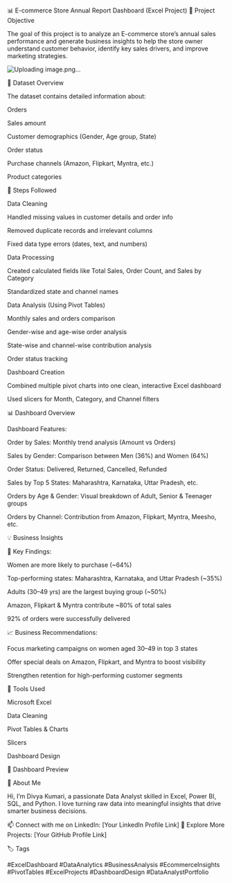 📊 E-commerce Store Annual Report Dashboard (Excel Project)
🧠 Project Objective

The goal of this project is to analyze an E-commerce store’s annual sales performance and generate business insights to help the store owner understand customer behavior, identify key sales drivers, and improve marketing strategies.

![Uploading image.png…]()


📁 Dataset Overview

The dataset contains detailed information about:

Orders

Sales amount

Customer demographics (Gender, Age group, State)

Order status

Purchase channels (Amazon, Flipkart, Myntra, etc.)

Product categories

🧹 Steps Followed

Data Cleaning

Handled missing values in customer details and order info

Removed duplicate records and irrelevant columns

Fixed data type errors (dates, text, and numbers)

Data Processing

Created calculated fields like Total Sales, Order Count, and Sales by Category

Standardized state and channel names

Data Analysis (Using Pivot Tables)

Monthly sales and orders comparison

Gender-wise and age-wise order analysis

State-wise and channel-wise contribution analysis

Order status tracking

Dashboard Creation

Combined multiple pivot charts into one clean, interactive Excel dashboard

Used slicers for Month, Category, and Channel filters

📊 Dashboard Overview

Dashboard Features:

Order by Sales: Monthly trend analysis (Amount vs Orders)

Sales by Gender: Comparison between Men (36%) and Women (64%)

Order Status: Delivered, Returned, Cancelled, Refunded

Sales by Top 5 States: Maharashtra, Karnataka, Uttar Pradesh, etc.

Orders by Age & Gender: Visual breakdown of Adult, Senior & Teenager groups

Orders by Channel: Contribution from Amazon, Flipkart, Myntra, Meesho, etc.

💡 Business Insights

📍 Key Findings:

Women are more likely to purchase (~64%)

Top-performing states: Maharashtra, Karnataka, and Uttar Pradesh (~35%)

Adults (30–49 yrs) are the largest buying group (~50%)

Amazon, Flipkart & Myntra contribute ~80% of total sales

92% of orders were successfully delivered

📈 Business Recommendations:

Focus marketing campaigns on women aged 30–49 in top 3 states

Offer special deals on Amazon, Flipkart, and Myntra to boost visibility

Strengthen retention for high-performing customer segments

🧰 Tools Used

Microsoft Excel

Data Cleaning

Pivot Tables & Charts

Slicers

Dashboard Design

📸 Dashboard Preview

🚀 About Me

Hi, I’m Divya Kumari, a passionate Data Analyst skilled in Excel, Power BI, SQL, and Python.
I love turning raw data into meaningful insights that drive smarter business decisions.

📫 Connect with me on LinkedIn: [Your LinkedIn Profile Link]
📁 Explore More Projects: [Your GitHub Profile Link]

🏷️ Tags

#ExcelDashboard #DataAnalytics #BusinessAnalysis #EcommerceInsights #PivotTables #ExcelProjects #DashboardDesign #DataAnalystPortfolio
